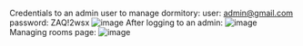 Credentials to an admin user to manage dormitory:
user: admin@gmail.com
password: ZAQ!2wsx
![image](https://github.com/Dawo9889/AkademikMVC/assets/115001848/572e6fc0-1712-4d02-9c43-1f5cdcbe9e2a)
After logging to an admin:
![image](https://github.com/Dawo9889/AkademikMVC/assets/115001848/4dc5601c-9b4d-429c-bb2b-87372e368923)
Managing rooms page:
![image](https://github.com/Dawo9889/AkademikMVC/assets/115001848/b4bbde3d-5bca-4c5e-8d4b-fbca455a6082)
